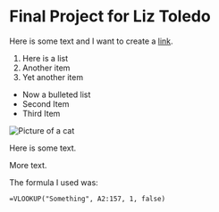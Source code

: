 # Final Project for Liz Toledo

Here is some text and I want to create a [link](https://wwww.google.com).

1. Here is a list
2. Another item
3. Yet another item

* Now a bulleted list
* Second Item
* Third Item

![Picture of a cat](https://placekitten.com/400/300)

Here is some text.

More text.

The formula I used was: 

```
=VLOOKUP("Something", A2:157, 1, false)
```

